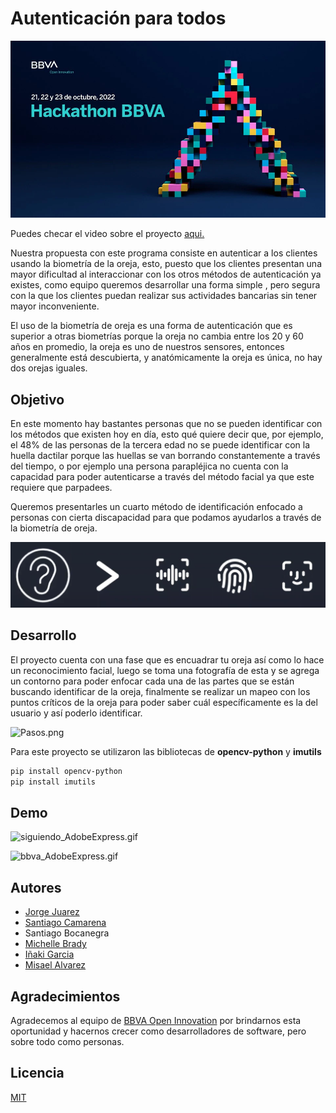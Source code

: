 # ****Autenticación para todos****

![Untitled](README_multimedia/Untitled.png)

Puedes checar el video sobre el proyecto [aqui.](https://youtu.be/32tMEkpsjVM)

Nuestra propuesta con este programa consiste en autenticar a los clientes usando la biometría de la oreja, esto, puesto que los clientes presentan una mayor dificultad al interaccionar con los otros métodos de autenticación ya existes, como equipo queremos desarrollar una forma simple , pero segura con la que los clientes puedan realizar sus actividades bancarias sin tener mayor inconveniente.

El uso de la biometría de oreja es una forma de autenticación que es superior a otras biometrías porque la oreja no cambia entre los 20 y 60 años en promedio, la oreja es uno de nuestros sensores, entonces generalmente está descubierta, y anatómicamente la oreja es única, no hay dos orejas iguales.

## **Objetivo**

En este momento hay bastantes personas que no se pueden identificar con los métodos que existen hoy en día, esto qué quiere decir que, por ejemplo, el 48% de las personas de la tercera edad no se puede identificar con la huella dactilar porque las huellas se van borrando constantemente a través del tiempo, o por ejemplo una persona parapléjica no cuenta con la capacidad para poder autenticarse a través del método facial ya que este requiere que parpadees. 

Queremos presentarles un cuarto método de identificación enfocado a personas con cierta discapacidad para que podamos ayudarlos a través de la biometría de oreja.

![objetivo.png](README_multimedia/objetivo.png)

## **Desarrollo**

El proyecto cuenta con una fase que es encuadrar tu oreja así como lo hace un reconocimiento facial, luego se toma una fotografía de esta y se agrega un contorno para poder enfocar cada una de las partes que se están buscando identificar de la oreja, finalmente se realizar un mapeo con los puntos críticos de la oreja para poder saber cuál específicamente es la del usuario y así poderlo identificar.

![Pasos.png](README%20de%20Autenticacio%CC%81n%20para%20todos%209e888a94269c48839b5b0b3809c4f3a8/Pasos.png)

Para este proyecto se utilizaron las bibliotecas de **opencv-python** y **imutils**

```bash
pip install opencv-python
pip install imutils
```

## **Demo**

![siguiendo_AdobeExpress.gif](README%20de%20Autenticacio%CC%81n%20para%20todos%209e888a94269c48839b5b0b3809c4f3a8/siguiendo_AdobeExpress.gif)

![bbva_AdobeExpress.gif](README%20de%20Autenticacio%CC%81n%20para%20todos%209e888a94269c48839b5b0b3809c4f3a8/bbva_AdobeExpress.gif)

## **Autores**

- [Jorge Juarez](https://github.com/jorge-jrzz)
- [Santiago Camarena](https://github.com/camarenaS100)
- Santiago Bocanegra
- [Michelle Brady](https://github.com/michellebrady08)
- [Iñaki Garcia](https://github.com/InakiGT)
- [Misael Alvarez](https://github.com/Misael-Alvarez)

## **Agradecimientos**

Agradecemos al equipo de [BBVA Open Innovation](https://openinnovation.bbva.com/es/) por brindarnos esta oportunidad y hacernos crecer como desarrolladores de software, pero sobre todo como personas. 

## **Licencia**

[MIT](https://choosealicense.com/licenses/mit/)